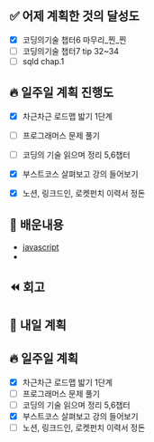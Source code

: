## ✅ 어제 계획한 것의 달성도
- [x] 코딩의기술 챕터6 마무리_찐_찐
- [ ] 코딩의기술 챕터7 tip 32~34
- [ ] sqld chap.1

## 🔥 일주일 계획 진행도
- [x] 차근차근 로드맵 밟기 1단계
- [ ] 프로그래머스 문제 풀기
- [ ] 코딩의 기술 읽으며 정리 5,6챕터
- [x] 부스트코스 살펴보고 강의 들어보기
- [x] 노션, 링크드인, 로켓펀치 이력서 정돈


## 💬 배운내용
- [javascript](https://github.com/leeokdk/BOOKMON_stomach/blob/main/js_coding+tech/chap_6.md)
- 


## ⏪ 회고



## 🔰 내일 계획


## 🔥 일주일 계획
- [x] 차근차근 로드맵 밟기 1단계
- [ ] 프로그래머스 문제 풀기
- [ ] 코딩의 기술 읽으며 정리 5,6챕터
- [x] 부스트코스 살펴보고 강의 들어보기
- [ ] 노션, 링크드인, 로켓펀치 이력서 정돈
